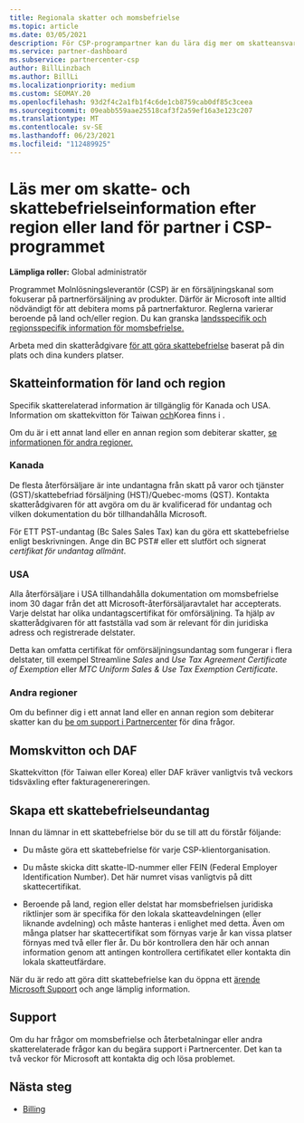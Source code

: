 ```yaml
---
title: Regionala skatter och momsbefrielse
ms.topic: article
ms.date: 03/05/2021
description: För CSP-programpartner kan du lära dig mer om skatteansvar per region, hur du skickar momsbefrielse för CSP-försäljning och hur du får support för skattefrågor.
ms.service: partner-dashboard
ms.subservice: partnercenter-csp
author: BillLinzbach
ms.author: BillLi
ms.localizationpriority: medium
ms.custom: SEOMAY.20
ms.openlocfilehash: 93d2f4c2a1fb1f4c6de1cb8759cab0df85c3ceea
ms.sourcegitcommit: 09eabb559aae25518caf3f2a59ef16a3e123c207
ms.translationtype: MT
ms.contentlocale: sv-SE
ms.lasthandoff: 06/23/2021
ms.locfileid: "112489925"
---
```

# <a name="read-about-taxes-and-tax-exemption-details-by-region-or-country-for-partners-in-the-csp-program"></a>Läs mer om skatte- och skattebefrielseinformation efter region eller land för partner i CSP-programmet

**Lämpliga roller:** Global administratör

Programmet Molnlösningsleverantör (CSP) är en försäljningskanal som fokuserar på partnerförsäljning av produkter. Därför är Microsoft inte alltid nödvändigt för att debitera moms på partnerfakturor. Reglerna varierar beroende på land och/eller region. Du kan granska [landsspecifik och regionsspecifik information för momsbefrielse.](#country-and-region-tax-details)

Arbeta med din skatterådgivare [för att göra skattebefrielse](#file-a-tax-exemption) baserat på din plats och dina kunders platser.

## <a name="country-and-region-tax-details"></a>Skatteinformation för land och region

Specifik skatterelaterad information är tillgänglig för Kanada och USA. Information om skattekvitton för Taiwan [och](#tax-receipts-and-daf)Korea finns i .

Om du är i ett annat land eller en annan region som debiterar skatter, [se informationen för andra regioner.](#other-regions)


### <a name="canada"></a>Kanada

De flesta återförsäljare är inte undantagna från skatt på varor och tjänster (GST)/skattebefriad försäljning (HST)/Quebec-moms (QST). Kontakta skatterådgivaren för att avgöra om du är kvalificerad för undantag och vilken dokumentation du bör tillhandahålla Microsoft.

För ETT PST-undantag (Bc Sales Sales Tax) kan du göra ett skattebefrielse enligt beskrivningen. Ange din BC PST# eller ett slutfört och signerat *certifikat för undantag allmänt*.

### <a name="united-states"></a>USA

Alla återförsäljare i USA tillhandahålla dokumentation om momsbefrielse inom 30 dagar från det att Microsoft-återförsäljaravtalet har accepterats. Varje delstat har olika undantagscertifikat för omförsäljning. Ta hjälp av skatterådgivaren för att fastställa vad som är relevant för din juridiska adress och registrerade delstater.

Detta kan omfatta certifikat för omförsäljningsundantag som fungerar i flera delstater, till exempel Streamline *Sales* and *Use Tax Agreement Certificate of Exemption* eller *MTC Uniform Sales & Use Tax Exemption Certificate*.

### <a name="other-regions"></a>Andra regioner

Om du befinner dig i ett annat land eller en annan region som debiterar skatter kan du [be om support i Partnercenter](#support) för dina frågor.

## <a name="tax-receipts-and-daf"></a>Momskvitton och DAF

Skattekvitton (för Taiwan eller Korea) eller DAF kräver vanligtvis två veckors tidsväxling efter fakturagenereringen.

## <a name="file-a-tax-exemption"></a>Skapa ett skattebefrielseundantag

Innan du lämnar in ett skattebefrielse bör du se till att du förstår följande:

- Du måste göra ett skattebefrielse för varje CSP-klientorganisation.

- Du måste skicka ditt skatte-ID-nummer eller FEIN (Federal Employer Identification Number). Det här numret visas vanligtvis på ditt skattecertifikat.

- Beroende på land, region eller delstat har momsbefrielsen juridiska riktlinjer som är specifika för den lokala skatteavdelningen (eller liknande avdelning) och måste hanteras i enlighet med detta. Även om många platser har skattecertifikat som förnyas varje år kan vissa platser förnyas med två eller fler år. Du bör kontrollera den här och annan information genom att antingen kontrollera certifikatet eller kontakta din lokala skatteutfärdare.

När du är redo att göra ditt skattebefrielse kan du öppna ett [ärende Microsoft Support](https://partner.microsoft.com/dashboard/support/csp/servicerequests/create?stage=2&topicid=92930319-ced6-c18b-d7a6-d62b22d60aa5) och ange lämplig information.

## <a name="support"></a>Support

Om du har frågor om momsbefrielse och återbetalningar eller andra skatterelaterade frågor kan du begära support i Partnercenter. Det kan ta två veckor för Microsoft att kontakta dig och lösa problemet.

## <a name="next-steps"></a>Nästa steg

- [Billing](billing.md)
